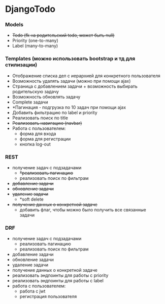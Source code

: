 # DjangoTodo

### Models
- ~~Todo (fk на родительский todo, может быть null)~~
- Priority (one-to-many)
- Label (many-to-many)

### Templates (можно использовать bootstrap и тд для стилизации)

- Отображение списка дел с иерархией для конкретного пользователя
- Возможность удалять задачи (можно при помощи ajax)
- Страница с добавлением задачи + возможность выбирать родительскую задачу
- Возможность обновлять задачу
- Complete задачи
- *Пагинация - подгрузка по 10 задач при помощи ajax
- Добавить фильтрацию по label и priority
- Реализовать поиск по title
- ~~Реализовать навигацию (navbar)~~
- Работа с пользователем:
  - форма для входа
  - форма для регистрации
  - кнопка log-out

### REST

- получение задач с подзадачами
  - ~~*реализовать пагинацию~~
  - реализовать поиск по фильтрам
- ~~добавление задачи~~
- ~~обновление задачи~~
- ~~удаление задачи~~
  - *soft delete
- ~~получение данных о конкретной задаче~~
  - добавить флаг, чтобы можно было получить все связанные задачи

### DRF

- получение задач с подзадачами
  - реализовать пагинацию
  - реализовать поиск по фильтрам
- добавление задачи
- обновление задачи
- удаление задачи
- получение данных о конкретной задаче
- реализовать эндпоинты для работы с priority
- реализовать эндпоинты для работы с label
- работа с пользователем:
  - работа с jwt
  - регистрация пользователя

